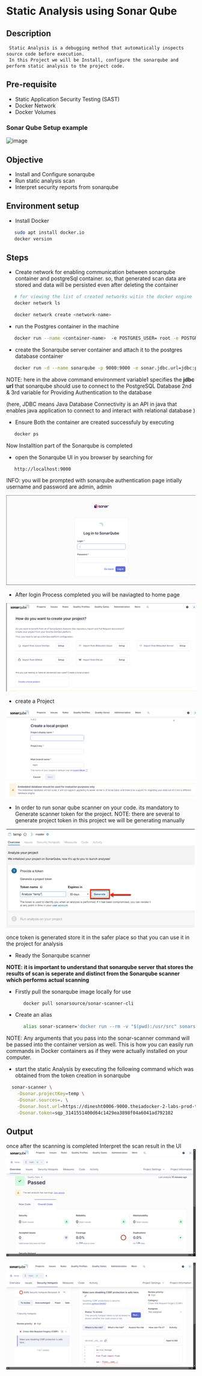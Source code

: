 # Static Analysis using Sonar Qube

## Description
     Static Analysis is a debugging method that automatically inspects source code before execution.
     In this Project we will be Install, configure the sonarqube and perform static analysis to the project code.

## Pre-requisite
* Static Application Security Testing (SAST)
* Docker Network
* Docker Volumes


### Sonar Qube Setup example
![image](https://github.com/user-attachments/assets/e23e72c1-5e9d-412a-b6bd-90fa0f833410)

## Objective
* Install and Configure sonarqube
* Run static analysis scan
* Interpret security reports from sonarqube

## Environment setup
* Install Docker
```bash
   sudo apt install docker.io
   docker version
```


## Steps
* Create network for enabling communication between sonarqube container and postgreSql container. so, that generated scan data are stored and data will be persisted even after deleting the container
```bash
   # for viewing the list of created networks witin the docker engine
   docker network ls
``` 
```bash
   docker network create <network-name>
```
* run the Postgres container in the machine
```bash
   docker run --name <container-name>  -e POSTGRES_USER= root -e POSTGRES_PASSWORD= Test12345 -p 5432:5432 --network mynet -d postgres
```
* create the Sonarqube server container and attach it to the postgres database container
```bash
   docker run -d --name sonarqube -p 9000:9000 -e sonar.jdbc.url=jdbc:postgresql://postgres/postgres -e sonar.jdbc.username=root -e sonar.jdbc.password=Test12345 --network mynet sonarqube
```
NOTE: here in the above command environment variable1 specifies the __jdbc url__ that sonarqube should use to connect to the PostgreSQL Database
2nd & 3rd variable for Providing Authentication to the database 

(here, JDBC means Java Database Connectivity is an API in java that enables java application to connect to and interact with relational database   )

* Ensure Both the container are created successfuly by executing
```bash
   docker ps
```
Now Installtion part of the Sonarqube is completed

* open the Sonarqube UI in you browser by searching for 
```bash
   http://localhost:9000
```
INFO: you will be prompted with sonarqube authentication page intially username and password are admin, admin

![SonarQube login page](assets/image.png)

* After login Process completed you will be naviagted to home page

 ![Home Page](assets/image-1.png)

* create a Project 

![SQ Project Creation dialog](assets/image-2.png)

* In order to run sonar qube scanner on your code. its mandatory to Generate scanner token for the project.
NOTE: there are several to generate project token in this project we will be generating manually

![Token Generation](assets/image-3.png)

once token is generated store it in the safer place so that you can use it in the project for analysis

* Ready the Sonarqube scanner

__NOTE: it is important to understand that sonarqube server that stores the results of scan is seperate and distinct from the Sonarqube scanner which performs actual scanning__

  * Firstly pull the sonarqube image locally for use
    ```bash
       docker pull sonarsource/sonar-scanner-cli
    ``` 
  * Create an alias
    ```bash
       alias sonar-scanner='docker run --rm -v "$(pwd):/usr/src" sonarsource/sonar-scanner-cli'
    ```
NOTE: Any arguments that you pass into the sonar-scanner command will be passed into the container version as well. This is how you can easily run commands in Docker containers as if they were actually installed on your computer.

* start the static Analysis by executing the following command which was obtained from the token creation in sonarqube
```bash
  sonar-scanner \
    -Dsonar.projectKey=temp \
    -Dsonar.sources=. \
    -Dsonar.host.url=https://dinesht0006-9000.theiadocker-2-labs-prod-theiak8s-4-tor01.proxy.cognitiveclass.ai \
    -Dsonar.token=sqp_3141551400d64c1429ea3898f04a6041ad792102
```

## Output

once after the scanning is completed Interpret the scan result in the UI
![Analysis Result](assets/image-4.png)

![Get The Suggestion from the sonarqube console](assets/image-5.png)
